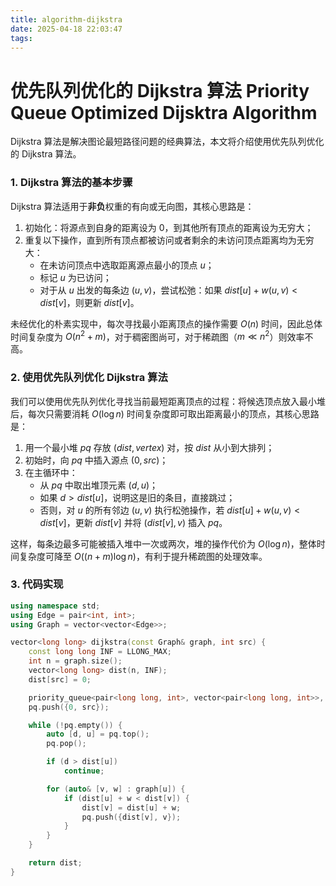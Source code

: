 ```yaml
---
title: algorithm-dijkstra
date: 2025-04-18 22:03:47
tags:
---
```


# 优先队列优化的 Dijkstra 算法 Priority Queue Optimized Dijsktra Algorithm

Dijkstra 算法是解决图论最短路径问题的经典算法，本文将介绍使用优先队列优化的 Dijkstra 算法。



### 1. Dijkstra 算法的基本步骤

Dijkstra 算法适用于**非负**权重的有向或无向图，其核心思路是：

1. 初始化：将源点到自身的距离设为 0，到其他所有顶点的距离设为无穷大；
2. 重复以下操作，直到所有顶点都被访问或者剩余的未访问顶点距离均为无穷大：
   - 在未访问顶点中选取距离源点最小的顶点 $u$；
   - 标记 $u$ 为已访问；
   - 对于从 $u$ 出发的每条边 $(u, v)$，尝试松弛：如果 $dist[u] + w(u,v) < dist[v]$，则更新 $dist[v]$。

未经优化的朴素实现中，每次寻找最小距离顶点的操作需要 $O(n)$ 时间，因此总体时间复杂度为 $O(n^2 + m)$，对于稠密图尚可，对于稀疏图（$m ≪ n^2$）则效率不高。



### 2. 使用优先队列优化 Dijkstra 算法

我们可以使用优先队列优化寻找当前最短距离顶点的过程：将候选顶点放入最小堆后，每次只需要消耗 $O(\log{n})$ 时间复杂度即可取出距离最小的顶点，其核心思路是：

1. 用一个最小堆 $pq$ 存放 $(dist, vertex)$ 对，按 $dist$ 从小到大排列；
2. 初始时，向 $pq$ 中插入源点 $(0, src)$；
3. 在主循环中：
   - 从 $pq$ 中取出堆顶元素 $(d, u)$；
   - 如果 $d > dist[u]$，说明这是旧的条目，直接跳过；
   - 否则，对 $u$ 的所有邻边 $(u, v)$ 执行松弛操作，若 $dist[u] + w(u,v) < dist[v]$，更新 $dist[v]$ 并将 $(dist[v], v)$ 插入 $pq$​。

这样，每条边最多可能被插入堆中一次或两次，堆的操作代价为 $O(\log{n})$，整体时间复杂度可降至 $O((n + m) \log{n})$，有利于提升稀疏图的处理效率。



### 3. 代码实现

```c++
using namespace std;
using Edge = pair<int, int>;
using Graph = vector<vector<Edge>>;

vector<long long> dijkstra(const Graph& graph, int src) {
    const long long INF = LLONG_MAX;
    int n = graph.size();
    vector<long long> dist(n, INF);
    dist[src] = 0;

    priority_queue<pair<long long, int>, vector<pair<long long, int>>, greater<>> pq;
    pq.push({0, src});

    while (!pq.empty()) {
        auto [d, u] = pq.top();
        pq.pop();

        if (d > dist[u])
            continue;

        for (auto& [v, w] : graph[u]) {
            if (dist[u] + w < dist[v]) {
                dist[v] = dist[u] + w;
                pq.push({dist[v], v});
            }
        }
    }

    return dist;
}
```


